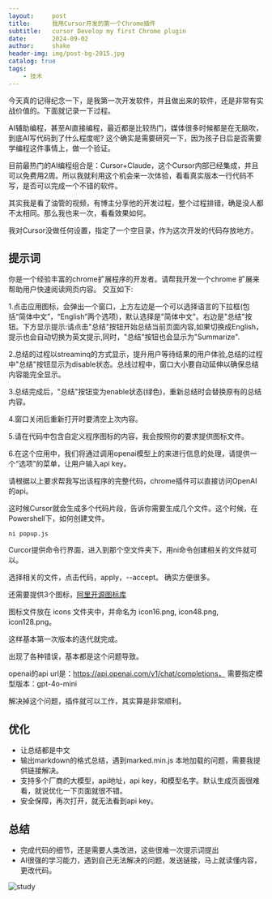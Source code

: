 ```yaml
---
layout:     post
title:      我用Cursor开发的第一个Chrome插件
subtitle:   cursor Develop my first Chrome plugin
date:       2024-09-02
author:     shake
header-img: img/post-bg-2015.jpg
catalog: true
tags:
    - 技术
---
```


今天真的记得纪念一下，是我第一次开发软件，并且做出来的软件，还是非常有实战价值的。下面就记录一下过程。

AI辅助编程，甚至AI直接编程，最近都是比较热门，媒体很多时候都是在无脑吹，到底AI写代码到了什么程度呢? 这个确实是需要研究一下，因为孩子日后是否需要学编程这件事情上，做一个验证。

目前最热门的AI编程组合是：Cursor+Claude，这个Cursor内部已经集成，并且可以免费用2周。所以我就利用这个机会来一次体验，看看真实版本一行代码不写，是否可以完成一个不错的软件。

其实我是看了油管的视频，有博主分享他的开发过程，整个过程排错，确是没人都不太相同。那么我也来一次，看看效果如何。

我对Cursor没做任何设置，指定了一个空目录，作为这次开发的代码存放地方。

## 提示词


你是一个经验丰富的chrome扩展程序的开发者。请帮我开发一个chrome 扩展来帮助用户快速阅读网页内容。
交互如下:

1.点击应用图标，会弹出一个窗口，上方左边是一个可以选择语言的下拉框(包括“简体中文”，“English”两个选项)，默认选择是"简体中文"。右边是"总结"按钮。下方显示提示:请点击"总结"按钮开始总结当前页面内容,如果切换成English，提示也会自动切换为英文提示,同时，"总结"按钮也会显示为"Summarize".

2.总结的过程以streaminq的方式显示，提升用户等待结果的用户体验,总结的过程中"总结"按钮显示为disable状态。总线过程中，窗口大小要自动延伸以确保总结内容能完全显示。

3.总结完成后，"总结"按钮变为enable状态(绿色)，重新总结时会替换原有的总结内容。

4.窗口关闭后重新打开时要清空上次内容。

5.请在代码中包含自定义程序图标的内容，我会按照你的要求提供图标文件。

6.在这个应用中，我们将通过调用openai模型上的来进行信息的处理，请提供一个“选项”的菜单，让用户输入api key。

请根据以上要求帮我写出该程序的完整代码，chrome插件可以直接访问OpenAI的api。


这时候Cursor就会生成多个代码片段，告诉你需要生成几个文件。这个时候，在Powershell下，如何创建文件。


``ni popup.js``


Curcor提供命令行界面，进入到那个空文件夹下，用ni命令创建相关的文件就可以。

选择相关的文件，点击代码，apply，--accept。 确实方便很多。

还需要提供3个图标，[阿里开源图标库](https://www.iconfont.cn/)

图标文件放在 icons 文件夹中，并命名为 icon16.png, icon48.png, icon128.png。

这样基本第一次版本的迭代就完成。

出现了各种错误，基本都是这个问题导致。

openai的api url是：https://api.openai.com/v1/chat/completions， 需要指定模型版本：gpt-4o-mini	

解决掉这个问题，插件就可以工作，其实算是非常顺利。

## 优化

* 让总结都是中文
* 输出markdown的格式总结，遇到marked.min.js 本地加载的问题，需要我提供链接解决。
* 支持多个厂商的大模型，api地址，api key，和模型名字。默认生成页面很难看，就说优化一下页面就很不错。
* 安全保障，再次打开，就无法看到api key。


## 总结

* 完成代码的细节，还是需要人类改进，这些很难一次提示词提出
* AI很强的学习能力，遇到自己无法解决的问题，发送链接，马上就读懂内容，更改代码。


![study](/assets/img/2024/son/1.jpg "yes")



